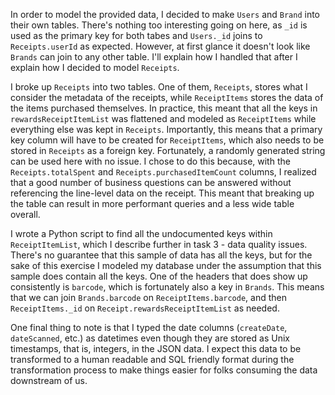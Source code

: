 In order to model the provided data, I decided to make `Users` and `Brand` into their own tables. There's nothing too interesting going on here, as `_id` is used as the primary key for both tabes and `Users._id` joins to `Receipts.userId` as expected. However, at first glance it doesn't look like `Brands` can join to any other table. I'll explain how I handled that after I explain how I decided to model `Receipts`.

I broke up `Receipts` into two tables. One of them, `Receipts`, stores what I consider the metadata of the receipts, while `ReceiptItems` stores the data of the items purchased themselves. In practice, this meant that all the keys in `rewardsReceiptItemList` was flattened and modeled as `ReceiptItems` while everything else was kept in `Receipts`. Importantly, this means that a primary key column will have to be created for `ReceiptItems`, which also needs to be stored in `Receipts` as a foreign key. Fortunately, a randomly generated string can be used here with no issue. I chose to do this because, with the `Receipts.totalSpent` and `Receipts.purchasedItemCount` columns, I realized that a good number of business questions can be answered without referencing the line-level data on the receipt. This meant that breaking up the table can result in more performant queries and a less wide table overall.

I wrote a Python script to find all the undocumented keys within `ReceiptItemList`, which I describe further in task 3 - data quality issues. There's no guarantee that this sample of data has all the keys, but for the sake of this exercise I modeled my database under the assumption that this sample does contain all the keys. One of the headers that does show up consistently is `barcode`, which is fortunately also a key in `Brands`. This means that we can join `Brands.barcode` on `ReceiptItems.barcode`, and then `ReceiptItems._id` on `Receipt.rewardsReceiptItemList` as needed.

One final thing to note is that I typed the date columns (`createDate`, `dateScanned`, etc.) as datetimes even though they are stored as Unix timestamps, that is, integers, in the JSON data. I expect this data to be transformed to a human readable and SQL friendly format during the transformation process to make things easier for folks consuming the data downstream of us.
